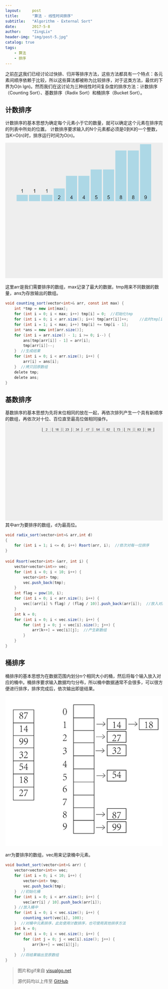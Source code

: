 ```yaml
---
layout:     post
title:      "算法 - 线性时间排序"
subtitle:   "Algorithm - External Sort"
date:       2017-5-8
author:     "ZingLix"
header-img: "img/post-5.jpg"
catalog: true
tags:
    - 算法
    - 排序
---
```


之前[在这](/2017/03/03/Sort/)我们已经讨论过快排、归并等排序方法，这些方法都具有一个特点：各元素间顺序依赖于比较，所以这些算法都被称为比较排序，对于这类方法，最优的下界为O(n lgn)。然而我们在这讨论为三种线性时间复杂度的排序方法：计数排序（Counting Sort）、基数排序（Radix Sort）和桶排序（Bucket Sort）。

## 计数排序
计数排序的基本思想为确定每个元素小于它的数量，就可以确定这个元素在排序完的列表中所处的位置。
计数排序要求输入的N个元素都必须是0到K的一个整数，当K=O(n)时，排序运行时间为O(n)。

![CountingSort.gif](/img/in-post/ExternalSort/CountingSort.gif)

这里arr是我们需要排序的数组，max记录了最大的数据，tmp用来不同数据的数量，ans为存放输出的数组。
``` java
void counting_sort(vector<int>& arr, const int max) {
	int *tmp = new int[max];
	for (int i = 0; i < max; i++) tmp[i] = 0;  //初始化tmp
	for (int i = 0; i < arr.size(); i++) tmp[arr[i]]++;     //此时tmp[i]即为i的数量
	for (int i = 1; i < max; i++) tmp[i] += tmp[i - 1];
	int *ans = new int[arr.size()];
	for (int i = arr.size() - 1; i >= 0; i--) {
		ans[tmp[arr[i]] - 1] = arr[i];
		tmp[arr[i]]--;
	}  //生成结果
	for (int i = 0; i < arr.size(); i++) {
		arr[i] = ans[i];
	}  //拷贝回原数组
	delete tmp;
	delete ans;
}
```


## 基数排序
基数排序的基本思想为先将末位相同的放在一起，再依次排列产生一个具有新顺序的数组，再依次对十位、百位直至最高位做相同操作。
![RadixSort.gif](/img/in-post/ExternalSort/RadixSort.gif)
其中arr为要排序的数组，d为最高位。

``` java
void radix_sort(vector<int>& arr,int d)
{
	for (int i = 1; i <= d; i++) Rsort(arr, i);  //依次对每一位排序
}

void Rsort(vector<int> &arr, int i) {
	vector<vector<int>> vec;
	for (int i = 0; i < 10; i++) {
		vector<int> tmp;
		vec.push_back(tmp);
	}
	int flag = pow(10, i);
	for (int i = 0; i < arr.size(); i++) {
		vec[(arr[i] % flag) / (flag / 10)].push_back(arr[i]);  //放入对应的容器
	}
	int k = 0;
	for (int i = 0; i < vec.size(); i++) {
		for (int j = 0; j < vec[i].size(); j++) {
			arr[k++] = vec[i][j];  //产生新数组
		}
	}
}
```

## 桶排序

桶排序的基本思想为在数据范围内划分n个相同大小的桶，然后将每个输入放入对应的桶中。桶排序要求输入数据均匀分布，所以桶中数据通常不会很多，可以很方便进行排序，排序完成后，依次输出即是结果。

![BucketSort.jpg](/img/in-post/ExternalSort/BucketSort.jpg)

arr为要排序的数组，vec用来记录桶中元素。

``` java
void bucket_sort(vector<int>& arr) {
	vector<vector<int>> vec;
	for (int i = 0; i < 10; i++) {
		vector<int> tmp;
		vec.push_back(tmp);
	}  //初始化桶
	for (int i = 0; i < arr.size(); i++) {
		vec[arr[i] / 10].push_back(arr[i]);
	} //放入桶中
	for (int i = 0; i < vec.size(); i++) {
		counting_sort(vec[i], 100);
	}  //对桶中元素排序，此处使用计数排序，也可使用其他排序方法
	int k = 0;
	for (int i = 0; i < vec.size(); i++) {
		for (int j = 0; j < vec[i].size(); j++) {
			arr[k++] = vec[i][j];
		}
	}  //将结果输出至原数组
}
```

> 图片和gif来自 [visualgo.net](https://visualgo.net/)
>
> 源代码均以上传至 [GitHub](https://github.com/ZingLix/Data-Structures-and-Algorithm/tree/master/Sort)
